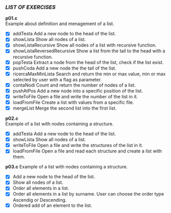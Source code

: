 ### *LIST OF EXERCISES*

**p01.c**  
Example about definition and menagement of a list.
- [x] addTesta Add a new node to the head of the list.
- [x] showLista Show all nodes of a list.
- [x] showListaRecursive Show all nodes of a list with recursive function.
- [x] showListaReversedRecursive Show a list from the tail to the head with a recursive function.
- [x] popTesta Extract a node from the head of the list, check if the list exist.
- [x] pushCoda Add a new node the the tail of the list.
- [x] ricercaMaxMinLista Search and return the min or max value, min or max selected by user with a flag as parameter.
- [x] contaNodi Count and return the number of nodes of a list.
- [x] pushAtPos Add a new node into a specific position of the list.
- [x] writeToFile Open a file and write the number of the list in it.
- [x] loadFromFile Create a list with values from a specific file.
- [x] mergeList Merge the second list into the first list.

**p02.c**  
Example of a list with nodes containing a structure.
- [x] addTesta Add a new node to the head of the list.
- [x] showLista Show all nodes of a list.
- [x] writeToFile Open a file and write the structures of the list in it.
- [x] loadFromFile Open a file and read each structure and create a list with them.

**p03.c**
Example of a list with nodes containing a structure.
- [x] Add a new node to the head of the list.
- [x] Show all nodes of a list.
- [x] Order all elements in a list.
- [x] Order all elements in a list by surname. User can choose the order type Ascendig or Descending.
- [x] Ordered add of an element to the list.